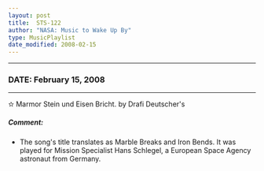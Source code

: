 ```yaml
---
layout: post
title:  STS-122
author: "NASA: Music to Wake Up By"
type: MusicPlaylist
date_modified: 2008-02-15
---
```


----
### DATE: February 15, 2008
----
✫ Marmor Stein und Eisen Bricht. by Drafi Deutscher's

##### Comment:
* The song's title translates as Marble Breaks and Iron Bends. It was played for Mission Specialist Hans Schlegel, a European Space Agency astronaut from Germany.

